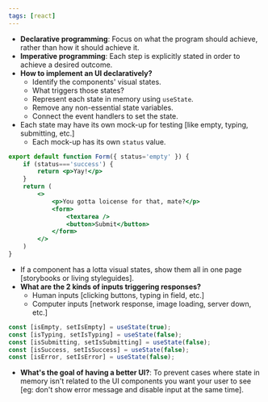 ```yaml
---
tags: [react]
---
```

- **Declarative programming**: Focus on what the program should achieve, rather than how it should achieve it.
- **Imperative programming**: Each step is explicitly stated in order to achieve a desired outcome.
- **How to implement an UI declaratively?**
	- Identify the components' visual states.
	- What triggers those states?
	- Represent each state in memory using `useState`.
	- Remove any non-essential state variables.
	- Connect the event handlers to set the state.
- Each state may have its own mock-up for testing [like empty, typing, submitting, etc.]
	- Each mock-up has its own `status` value.

```jsx
export default function Form({ status='empty' }) {
	if (status==='success') {
		return <p>Yay!</p>
	}
	return (
		<>
			<p>You gotta loicense for that, mate?</p>
			<form>
				<textarea />
				<button>Submit</button>
			</form>
		</>
	)
}
```

- If a component has a lotta visual states, show them all in one page [storybooks or living styleguides].
- **What are the 2 kinds of inputs triggering responses?**
	- Human inputs [clicking buttons, typing in field, etc.]
	- Computer inputs [network response, image loading, server down, etc.]

```jsx
const [isEmpty, setIsEmpty] = useState(true);
const [isTyping, setIsTyping] = useState(false);
const [isSubmitting, setIsSubmitting] = useState(false);
const [isSuccess, setIsSuccess] = useState(false);
const [isError, setIsError] = useState(false);
```
- **What's the goal of having a better UI?**: To prevent cases where state in memory isn't related to the UI components you want your user to see [eg: don't show error message and disable input at the same time].